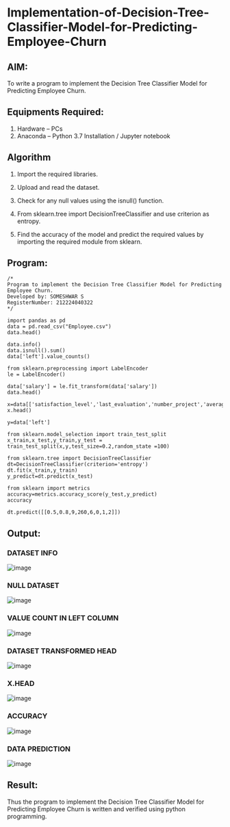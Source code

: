 # Implementation-of-Decision-Tree-Classifier-Model-for-Predicting-Employee-Churn

## AIM:
To write a program to implement the Decision Tree Classifier Model for Predicting Employee Churn.

## Equipments Required:
1. Hardware – PCs
2. Anaconda – Python 3.7 Installation / Jupyter notebook

## Algorithm

1. Import the required libraries.

2. Upload and read the dataset.

3. Check for any null values using the isnull() function.

4. From sklearn.tree import DecisionTreeClassifier and use criterion as entropy.

5. Find the accuracy of the model and predict the required values by importing the required module from sklearn.

## Program:
```
/*
Program to implement the Decision Tree Classifier Model for Predicting Employee Churn.
Developed by: SOMESHWAR S
RegisterNumber: 212224040322
*/
```
```
import pandas as pd
data = pd.read_csv("Employee.csv")
data.head()

data.info()
data.isnull().sum()
data['left'].value_counts()

from sklearn.preprocessing import LabelEncoder
le = LabelEncoder()

data['salary'] = le.fit_transform(data['salary'])
data.head()

x=data[['satisfaction_level','last_evaluation','number_project','average_montly_hours','time_spend_company','Work_accident','promotion_last_5years','salary']]
x.head()

y=data['left']

from sklearn.model_selection import train_test_split
x_train,x_test,y_train,y_test = train_test_split(x,y,test_size=0.2,random_state =100)

from sklearn.tree import DecisionTreeClassifier
dt=DecisionTreeClassifier(criterion='entropy')
dt.fit(x_train,y_train)
y_predict=dt.predict(x_test)

from sklearn import metrics
accuracy=metrics.accuracy_score(y_test,y_predict)
accuracy

dt.predict([[0.5,0.8,9,260,6,0,1,2]])
```
## Output:

### DATASET INFO
![image](https://github.com/user-attachments/assets/a20b9cbc-7d29-4e1f-bb4f-74ad7ca4bf50)

### NULL DATASET
![image](https://github.com/user-attachments/assets/af0c39bc-eed1-408c-b2cf-2a012bb0f617)

### VALUE COUNT IN LEFT COLUMN
![image](https://github.com/user-attachments/assets/81204c17-13bb-49d9-a273-0eede8810e3f)

### DATASET TRANSFORMED HEAD
![image](https://github.com/user-attachments/assets/ed34822f-7e4d-4b63-9429-6ad404c0e76c)

### X.HEAD
![image](https://github.com/user-attachments/assets/b0a53305-07db-44a6-aab7-d971957ab108)

### ACCURACY
![image](https://github.com/user-attachments/assets/d03511b9-1f67-45ea-b0d0-952777d09acb)

### DATA PREDICTION
![image](https://github.com/user-attachments/assets/aabb3383-7b9a-49ba-95e0-cea4aab4380c)





## Result:
Thus the program to implement the  Decision Tree Classifier Model for Predicting Employee Churn is written and verified using python programming.
